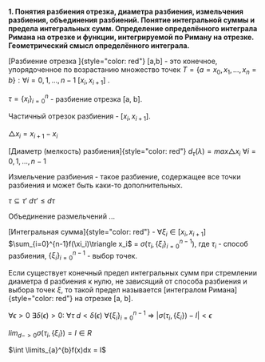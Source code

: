 **1. Понятия разбиения отрезка, диаметра разбиения, измельчения
разбиения, объединения разбиений. Понятие интегральной суммы и предела
интегральных сумм. Определение определённого интеграла Римана на отрезке
и функции, интегрируемой по Риману на отрезке. Геометрический смысл
определённого интеграла.**

[Разбиение отрезка ]{style="color: red"} \[a,b\] - это конечное,
упорядоченное по возрастанию множество точек
$T = \{a = x_0, x_1, ... , x_n=b\} : \forall i = 0, 1,..., n-1$
$[x_i, x_{i+1}]$ .

$\tau  = \{x_i\}_{i=0}^n$ - разбиение отрезка \[a, b\].

Частичный отрезок разбиения - $[x_i, x_{i+1}]$.

$\triangle x_i = x_{i+1} - x_i$

[Диаметр (мелкость) разбиения]{style="color: red"}
$d_\tau(\lambda)  = max \triangle x_i$ $\forall i = 0, 1,..., n-1$

Измельчение разбиения - такое разбиение, содержащее все точки разбиения
и может быть каки-то дополнительных.

$\tau \subseteq \tau'$ $d\tau' \leq d\tau$

Объединение размельчений \...

[Интегральная сумма]{style="color: red"} -
$\forall \xi_i  \in  [x_i, x_{i+1}]$
$\sum_{i=0}^{n-1}f(\xi_i)\triangle x_i$ =
$\sigma(\tau_i, \{\xi_i\}_{i=0}^{n-1})$, где $\tau_i$ - способ
разбиения, $\{\xi_i\}_{i=0}^{n-1}$ - выбор точек.

Если существует конечный предел интегральных сумм при стремлении
диаметра d разбиения к нулю, не зависящий от способа разбиения и выбора
точек $\xi$, то такой предел называется [интегралом
Римана]{style="color: red"} на отрезке \[a, b\].

$\forall \epsilon>0$ $\exists\delta(\epsilon) > 0$: $\forall\tau$
$d < \delta(\epsilon)$ $\forall\{\xi_i\}_{i=0}^{n-1}$ =\>
$|\sigma(\tau_i, \{\xi_i\})-I| < \epsilon$

$lim_{d->0}\sigma(\tau_i, \{\xi_i\}) = I \in R$

$\int \limits_{a}^{b}f(x)dx = I$
